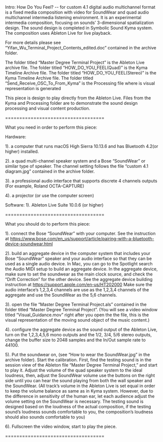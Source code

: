 Intro:
How Do You Feel? -- for custom 4.1 digital audio multichannel format is a fixed media composition with video for SoundWear and quad audio multichannel intermedia listening environment. It is an experimental intermedia composition, focusing on sounds’ 3-dimensional spatialization design. The sound design is completed in Symbolic Sound Kyma system. The composition uses Ableton Live for live playback. 

For more details please see “Yifan_Wu_Terminal_Project_Contents_edited.doc” contained in the archive folder.

The folder titled “Master Degree Terminal Project” is the Ableton Live  archive file.
The folder titled “HOW_DO_YOU_FEEL(Quad)” is the Kyma Timeline Archive file. 
The folder titled “HOW_DO_YOU_FEEL(Stereo)” is the Kyma Timeline Archive file. 
The folder titled “Send_Receive_OSC_To_From_Kyma” is the Processing file where is visual representation is generated 

This piece is design to play directly from the Ableton Live. Files from the Kyma and Processing folder are to demonstrate the sound design processing and visual content production. 

===================================

What you need in order to perform this piece:

Hardware: 

1). a computer that runs macOS High Sierra 10.13.6 and has Bluetooth 4.2(or higher) installed. 

2). a quad multi-channel speaker system and a Bose “SoundWear” or similar type of speaker. The channel setting follows the file “custom           4.1 diagram.jpg” contained in the archive folder.

3). a professional audio interface that supports discrete 4 channels outputs (For example, Roland OCTA-CAPTURE)

4). a projector (or use the computer screen)

Software: 
1). Ableton Live Suite 10.0.6 (or higher)

===================================

What you should do to perform this piece:

1). connect the Bose “SoundWear” with your computer. See the instruction at https://www.bose.com/en_us/support/article/pairing-with-a-bluetooth-device-soundwear.html

2). build an aggregate device in the computer system that includes your Bose “SoundWear” speaker and your audio interface so that they can be used as a single audio device. In Mac, you can go to the Spotlight search the Audio MIDI setup to build an aggregate device. In the aggregate device, make sure to set the soundwear as the main clock source, and check the “Drift Correction” for the other device.  See the aggregate device building instruction at https://support.apple.com/en-us/HT202000 
Make sure the audio interface’s 1,2,3,4 channels are use as the 1,2,3,4 channels of the aggregate and use the SoundWear as the 5,6 channels. 

3). open the file “Master Degree Terminal Project.als” contained in the folder titled “Master Degree Terminal Project”. 
(You will see a video window titled “Visual_Guidance.mov” right after you open the the file, this is the visual representation of the moving sound object of the music content.)

4). configure the aggregate device as the sound output of the Ableton Live, turn on the 1,2,3,4,5,6 mono outputs and the 1/2, 3/4, 5/6 stereo outputs, change the buffer size to 2048 samples and the In/Out sample rate to 44100.

5). Put the soundwear on, (see “How to wear the SoundWear.jpg” in the archive folder). Start the calibration. First, find the testing 
sound is in the session view of the Ableton file “Master Degree Terminal Project,” and start to play it. Adjust the volume of the quad speaker system to the ideal loudness, then, adjust the SoundWear volume use the buttons on the right side until you can hear the sound playing from both the wall speaker and the SoundWear.
(All track’s volume in the Ableton Live is set equal in order to keep the volume balance as same as in Kyma system. However, due to the difference in sensitivity of the human ear, let each audience adjust the volume setting on the SoundWear is necessary. The testing sound is designed based on the loudness of the actual composition, if the testing sound’s loudness sounds comfortable to you, the composition’s loudness should also sounds comfortable to you)

6). Fullscreen the video window, start to play the piece.   

===================================
